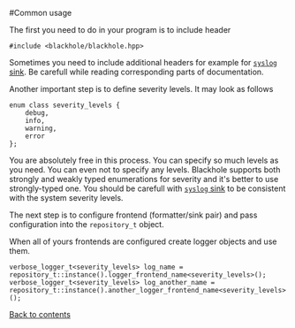 #Common usage

The first you need to do in your program is to include header

```(c++)
#include <blackhole/blackhole.hpp>
```

Sometimes you need to include additional headers for example for [`syslog` sink](sink-syslog.md). Be carefull while reading corresponding parts of documentation.


Another important step is to define severity levels. It may look as follows

```
enum class severity_levels {
    debug,
    info,
    warning,
    error
};
```

You are absolutely free in this process. You can specify so much levels as you need. You can even not to specify any levels. Blackhole supports both strongly and weakly typed enumerations for severity and it's better to use strongly-typed one. You should be carefull with [`syslog` sink](sink-syslog.md) to be consistent with the system severity levels.


The next step is to configure frontend (formatter/sink pair) and pass configuration into the `repository_t` object.

When all of yours frontends are configured create logger objects and use them.

```(c++)
verbose_logger_t<severity_levels> log_name = repository_t::instance().logger_frontend_name<severity_levels>();
verbose_logger_t<severity_levels> log_another_name = repository_t::instance().another_logger_frontend_name<severity_levels>();
```


[Back to contents](contents.md)